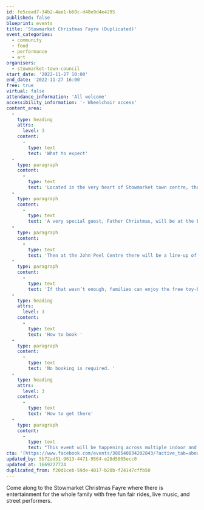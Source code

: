 ```yaml
---
id: fe5cead7-34b2-4ae1-b60c-d48e9d4e4295
published: false
blueprint: events
title: 'Stowmarket Christmas Fayre (Duplicated)'
event_categories:
  - community
  - food
  - performance
  - art
organisers:
  - stowmarket-town-council
start_date: '2022-11-27 10:00'
end_date: '2022-11-27 16:00'
free: true
virtual: false
attendance_information: 'All welcome'
accessibility_information: '- Wheelchair access'
content_area:
  -
    type: heading
    attrs:
      level: 3
    content:
      -
        type: text
        text: 'What to expect'
  -
    type: paragraph
    content:
      -
        type: text
        text: 'Located in the very heart of Stowmarket town centre, the Christmas Fayre is home to unique market stalls which are selected with care to ensure an even and broad mix of gifts and treats, and food and drink from local and regional traders. As well as outdoor stalls, The Mix will be hosting Stowmarket Craft Market crafts and gifts. '
  -
    type: paragraph
    content:
      -
        type: text
        text: 'A very special guest, Father Christmas, will be at the Food Museum, stay tuned for more details on meeting him! At the Food Museum visitors can expect to find a variety of stalls to browse, fairground rides for children, animals, pop-up beer in the medieval barn, and festive food offerings. '
  -
    type: paragraph
    content:
      -
        type: text
        text: 'Then at the John Peel Centre there will be a line-up of festive music including classical pianists, Stow Chorale and Ipswich Reggae Choir, alongside seasonal drinks and a record fair. '
  -
    type: paragraph
    content:
      -
        type: text
        text: 'If that wasn’t enough, families can enjoy the free toy-building workshops in St Peter’s Church Hall, Christmas crafts at Stowmarket Library, charity fair at Red Gables and festivities at the Lions Club on Tavern Street. '
  -
    type: heading
    attrs:
      level: 3
    content:
      -
        type: text
        text: 'How to book '
  -
    type: paragraph
    content:
      -
        type: text
        text: 'No booking is required. '
  -
    type: heading
    attrs:
      level: 3
    content:
      -
        type: text
        text: 'How to get there'
  -
    type: paragraph
    content:
      -
        type: text
        text: "This event will be happening across multiple indoor and outdoor spaces in Stowmarket including the town centre, Food Museum, John Peel Centre, St Peter's Hall, St Peter and St Mary's Church, Stowmarket Library, The Regal, The Mix, and Red Gables. All these locations are a walkable distance from each other. "
cta: '[https://www.facebook.com/events/380540834202843/?active_tab=about](https://www.facebook.com/events/380540834202843/?active_tab=about)'
updated_by: 5b72ad31-9613-4471-9564-e28d5005ecc0
updated_at: 1669227724
duplicated_from: f20d1ceb-59de-4017-b20b-f24147cffb50
---
```

Come along to the Stowmarket Christmas Fayre where there is entertainment for the whole family with free fun fair rides, live music, and street performers.